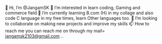 👋 Hi, I’m @JangamSK
👀 I’m interested in learn coding, Gaming and commerce field
🌱 I’m currently learning B.com (H) in my collage and also code C language in my free times, learn Other languages too.
💞️ I’m looking to collaborate on making new projects and improve my skills
📫 How to reach me you can reach me on through my mail= jangamsk2103@gmail.com ..

<!---
JangamSK/JangamSK is a ✨ special ✨ repository because its `README.md` (this file) appears on your GitHub profile.
You can click the Preview link to take a look at your changes.
--->

